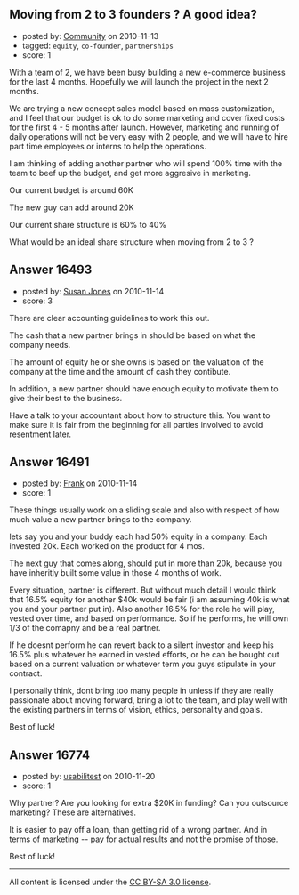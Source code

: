 ## Moving from 2 to 3 founders ? A good idea?

- posted by: [Community](https://stackexchange.com/users/-1/-1-community) on 2010-11-13
- tagged: `equity`, `co-founder`, `partnerships`
- score: 1

With a team of 2, we have been busy building a new e-commerce business for the last 4 months. Hopefully we will launch the project in the next 2 months. 

We are trying a new concept sales model based on mass customization, and I feel that our budget is ok to do some marketing and cover fixed costs for the first 4 - 5 months after launch. However, marketing and running of daily operations will not be very easy with 2 people, and we will have to hire part time employees or interns to help the operations.  

I am thinking of adding another partner who will spend 100% time with the team to beef up the budget, and get more aggresive in marketing.

Our current budget is around 60K

The new guy can add around 20K

Our current share structure is 60% to 40%

What would be an ideal share structure when moving from 2 to 3 ?




## Answer 16493

- posted by: [Susan Jones](https://stackexchange.com/users/-1/2737-susan-jones) on 2010-11-14
- score: 3

There are clear accounting guidelines to work this out. 

The cash that a new partner brings in should be based on what the company needs. 

The amount of equity he or she owns is based on the valuation of the company at the time and the amount of cash they contibute. 

In addition, a new partner should have enough equity to motivate them to give their best to the business.

Have a talk to your accountant about how to structure this. You want to make sure it is fair from the beginning for all parties involved to avoid resentment later.


## Answer 16491

- posted by: [Frank](https://stackexchange.com/users/-1/4858-frank) on 2010-11-14
- score: 1

These things usually work on a sliding scale and also with respect of how much value a new partner brings to the company.

lets say you and your buddy each had 50% equity in a company.  Each invested 20k.  Each worked on the product for 4 mos.  

The next guy that comes along, should put in more than 20k, because you have inheritly built some value in those 4 months of work.

Every situation, partner is different.  But without much detail I would think that 16.5% equity for another $40k would be fair (i am assuming 40k is what you and your partner put in).  Also another 16.5% for the role he will play, vested over time, and based on performance.  So if he performs, he will own 1/3 of the comapny and be a real partner. 

If he doesnt perform he can revert back to a silent investor and keep his 16.5% plus whatever he earned in vested efforts, or he can be bought out based on a current valuation or whatever term you guys stipulate in your contract.

I personally think, dont bring too many people in unless if they are really passionate about moving forward, bring a lot to the team, and play well with the existing partners in terms of vision, ethics, personality and goals.

Best of luck!


## Answer 16774

- posted by: [usabilitest](https://stackexchange.com/users/-1/3024-usabilitest) on 2010-11-20
- score: 1

Why partner? Are you looking for extra $20K in funding? Can you outsource marketing? These are alternatives. 

It is easier to pay off a loan, than getting rid of a wrong partner. And in terms of marketing -- pay for actual results and not the promise of those. 

Best of luck!



---

All content is licensed under the [CC BY-SA 3.0 license](https://creativecommons.org/licenses/by-sa/3.0/).
